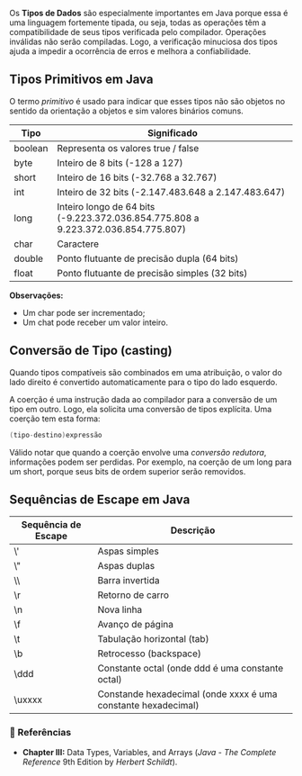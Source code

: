 Os **Tipos de Dados** são especialmente importantes em Java porque essa é uma linguagem fortemente tipada, ou seja, todas as operações têm a compatibilidade de seus tipos verificada pelo compilador. Operações inválidas não serão compiladas. Logo, a verificação minuciosa dos tipos ajuda a impedir a ocorrência de erros e melhora a confiabilidade.

## Tipos Primitivos em Java

O termo *primitivo* é usado para indicar que esses tipos não são objetos no sentido da orientação a objetos e sim valores binários comuns. 

| Tipo | Significado |
| --- | --- |
| boolean | Representa os valores true / false |
| byte | Inteiro de 8 bits (-128 a 127) |
| short | Inteiro de 16 bits (-32.768 a 32.767) |
| int | Inteiro de 32 bits (-2.147.483.648 a 2.147.483.647) |
| long | Inteiro longo de 64 bits (-9.223.372.036.854.775.808 a 9.223.372.036.854.775.807) |
| char | Caractere |
| double | Ponto flutuante de precisão dupla (64 bits) |
| float | Ponto flutuante de precisão simples (32 bits) |

**Observações:**

-  Um char pode ser incrementado;
-  Um chat pode receber um valor inteiro.

## Conversão de Tipo (casting)

Quando tipos compatíveis são combinados em uma atribuição, o valor do lado direito é convertido automaticamente para o tipo do lado esquerdo.

A coerção é uma instrução dada ao compilador para a conversão de um tipo em outro. Logo, ela solicita uma conversão de tipos explícita. Uma coerção tem esta forma:

```java
(tipo-destino)expressão
```

Válido notar que quando a coerção envolve uma *conversão redutora*, informações podem ser perdidas. Por exemplo, na coerção de um long para um short, porque seus bits de ordem superior serão removidos.

## Sequências de Escape em Java

| Sequência de Escape | Descrição |
| --- | --- |
| \\' | Aspas simples |
| \\" | Aspas duplas |
| \\\\ | Barra invertida |
| \\r | Retorno de carro |
| \\n | Nova linha |
| \\f | Avanço de página |
| \\t | Tabulação horizontal (tab) |
| \\b | Retrocesso (backspace) |
| \\ddd | Constante octal (onde ddd é uma constante octal) |
| \\uxxxx | Constande hexadecimal (onde xxxx é uma constante hexadecimal) |

### 🔗 Referências

-  **Chapter III:** Data Types, Variables, and Arrays (*Java - The Complete Reference* 9th Edition by *Herbert Schildt*).